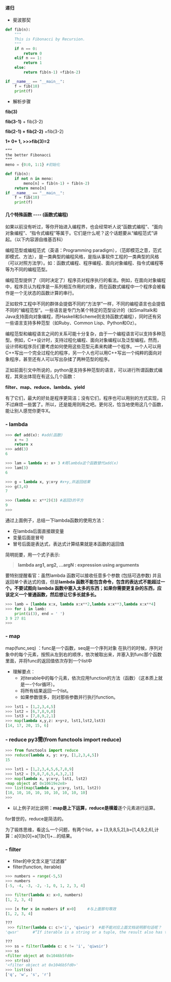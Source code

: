 
#### 递归
- 斐波那契
```python
def fib(n):
    """
    This is Fibonacci by Recursion.
    """
    if n == 0:
        return 0
    elif n == 1:
        return 1
    else:
        return fib(n-1) +fib(n-2)

if __name__ == "__main__":
    f = fib(10)
    print(f)
```
- 解析步骤

**fib(3)**

**fib(3-1)** + fib(3-2)

**fib(2-1) + fib(2-2)** +fib(3-2)

**1+ 0+ 1, >>>fib(3)=2**

```python
“”“
the better Fibonacci
”“”
meno = {0:0, 1:1} #初始化

def fib(n):
    if not n in meno:
        meno[n] = fib(n-1) + fib(n-2)
    return meno[n]
if __name__ == "__main__":
    f = fib(10)
    print(f)
```

#### 几个特殊函数  ---- (函数式编程)

如果以前没有听过，等你开始进入编程界，也会经常听人说“函数式编程”、“面向对象编程”、“指令式编程”等属于。它们是什么呢？这个话题要从“编程范式”讲起。（以下内容源自维基百科）

编程范型或编程范式（英语：Programming paradigm），（范即模范之意，范式即模式、方法），是一类典型的编程风格，是指从事软件工程的一类典型的风格（可以对照方法学）。如：函数式编程、程序编程、面向对象编程、指令式编程等等为不同的编程范型。

编程范型提供了（同时决定了）程序员对程序执行的看法。例如，在面向对象编程中，程序员认为程序是一系列相互作用的对象，而在函数式编程中一个程序会被看作是一个无状态的函数计算的串行。

正如软件工程中不同的群体会提倡不同的“方法学”一样，不同的编程语言也会提倡不同的“编程范型”。一些语言是专门为某个特定的范型设计的（如Smalltalk和Java支持面向对象编程，而Haskell和Scheme则支持函数式编程），同时还有另一些语言支持多种范型（如Ruby、Common Lisp、Python和Oz）。

编程范型和编程语言之间的关系可能十分复杂，由于一个编程语言可以支持多种范型。例如，C++设计时，支持过程化编程、面向对象编程以及泛型编程。然而，设计师和程序员们要考虑如何使用这些范型元素来构建一个程序。一个人可以用C++写出一个完全过程化的程序，另一个人也可以用C++写出一个纯粹的面向对象程序，甚至还有人可以写出杂揉了两种范型的程序。


正如前面引文中所说的，python是支持多种范型的语言，可以进行所谓函数式编程，其突出体现在有这么几个函数：

**filter、map、reduce、lambda、yield**

有了它们，最大的好处是程序更简洁；没有它们，程序也可以用别的方式实现，只不过麻烦一些罢了。所以，还是能用则用之吧。更何况，恰当地使用这几个函数，能让别人感觉你更牛X。


### - **lambda**

```python
>>> def add(x): #add(函数)
	x += 3
	return x
>>> add(3)
6

>>> lam = lambda x: x+ 3 #用lambda这个函数替代add(x)
>>> lam(3)
6

>>> g = lambda x, y:x+y #x+y,并返回结果
>>> g(3,4)
7

>>> (lambda x: x**2)(3) #返回3的平方
9
>>> 
```
通过上面例子，总结一下lambda函数的使用方法：

- 在lambda后面直接跟变量
- 变量后面是冒号
- 冒号后面是表达式，表达式计算结果就是本函数的返回值

简明扼要，用一个式子表示:
>**lambda arg1, arg2, ...argN : expression using arguments**

要特别提醒看官：虽然lambda 函数可以接收任意多个参数 (包括可选参数) 并且返回单个表达式的值，但是**lambda 函数不能包含命令，包含的表达式不能超过一个。不要试图向 lambda 函数中塞入太多的东西；如果你需要更复杂的东西，应该定义一个普通函数，然后想让它多长就多长。**
```python
>>> lamb = [lambda x:x, lambda x:x**2,lambda x:x**3,lambda x:x**4]
>>> for i in lamb:
	print(i(3), end = ' ')
3 9 27 81 
>>> 
```


### - **map**

map(func,seq) ：func是一个函数，seq是一个序列对象
在执行的时候，序列对象中的每个元素，按照从左到右的顺序，依次被取出来，并塞入到func那个函数里面，并将func的返回值依次存到一个list中

- 理解要点：
  - 对iterable中的每个元素，依次应用function的方法（函数）（这本质上就是一-个for循环）。
  - 将所有结果返回一个list。
  - 如果参数很多，则对那些参数并行执行function。
```python
>>> lst1 = [1,2,3,4,5]
>>> lst2 = [6,7,8,9,0]
>>> lst3 = [7,8,9,2,1]
>>> map(lambda x,y,z: x+y+z, lst1,lst2,lst3)
[14, 17, 20, 15, 6]
```

### - **reduce**   py3需(from functools import reduce)
```python
>>> from functools import reduce
>>> reduce(lambda x, y: x+y, [1,2,3,4,5])
15

>>> lst1 = [1,2,3,4,5,6,7,8,9]
>>> lst2 = [9,8,7,6,5,4,3,2,1]
>>> map(lambda x, y:x+y, lst1, lst2)
<map object at 0x10619e2e8>
>>> list(map(lambda x, y:x+y, lst1, lst2))
[10, 10, 10, 10, 10, 10, 10, 10, 10]
>>> 
```
  - 以上例子对比说明：**map是上下运算，reduce是横着**逐个元素进行运算。
     

for普世的，reduce是简洁的。


为了锻炼思维，看这么一个问题，有两个list，a = [3,9,8,5,2],b=[1,4,9,2,6],计算：a[0]b[0]+a[1]b[1]+...的结果。



### - **filter**
- filter的中文含义是“过滤器”
- filter(function, iterable)
```python
>>> numbers = range(-5,5)
>>> numbers
[-5, -4, -3, -2, -1, 0, 1, 2, 3, 4]

>>> filter(lambda x: x>0, numbers) 
[1, 2, 3, 4]

>>> [x for x in numbers if x>0]     #与上面那句等效
[1, 2, 3, 4]

???
 >>> filter(lambda c: c!='i', 'qiwsir')  #能不能对应上面文档说明那句话呢？
'qwsr'      #“If iterable is a string or a tuple, the result also has that type;”

???
>>> ss = filter(lambda c: c != 'i', 'qiwsir')
>>> ss
<filter object at 0x1046b5fd0>
>>> str(ss)
'<filter object at 0x1046b5fd0>'
>>> list(ss)
['q', 'w', 's', 'r']

```





